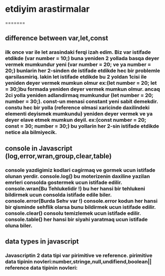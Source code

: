 # etdiyim arastirmalar

=======

## difference between var,let,const

### ilk once var ile let arasindaki ferqi izah edim. Biz var istifade etdikde (var number = 10;) buna yeniden 2 yollada basqa deyer vermek mumkundur yeni (var number = 20; ve ya number = 20;) bunlarin her 2-sinden de istifade etdikde hec bir problemle qarsilasmiriq. lakin let istifade etdikde bu 2 yoldan 1cisi ile yeniden deyer vermek mumkun olmur ex:(let number = 20; let = 30;)bu formada yeniden deyer vermek mumkun olmur. ancaq 2ci yolla yeniden adlandirmaq mumkundur (let number = 20; number = 30;). const-un menasi constant yeni sabit demekdir. constu hec bir yolla (reference olmasi xaricinde daxilindeki elementi deyismek mumkundu) yeniden deyer vermek ve ya deyer elave etmek mumkun deyil. ex:(const number = 20; const = 30; number = 30;) bu yollarin her 2-sin istifade etdikde netice ala bilmiyecik.

## console in Javascript (log,error,wran,group,clear,table)

### console yazdigimiz kodlari cagirmaq ve gormek ucun istifade olunan yerdir. console.log() bu moterizenin daxiline yazilan emrleri consolda gostermek ucun istifade edilir. console.wran(Bu Tehlukelidir !) bu her hansi bir tehlukeni bildirmek ucun consolda istifade edile biler. console.error(Burda Sehv var !) console.error kodun her hansi bir qisminde sehflik olarsa bunu bildirmek ucun istifade edilir. console.clear() consolu temizlemek ucun istifade edilir. console.table() her hansi bir siyahi yaratmaq ucun istifade oluna biler.

## data types in javascript

### Javascriptin 2 data tipi var pirimitive ve reference. pirimitive data tipinin novleri:number,stringe,null,undifiend,boolean|| reference data tipinin novleri:
